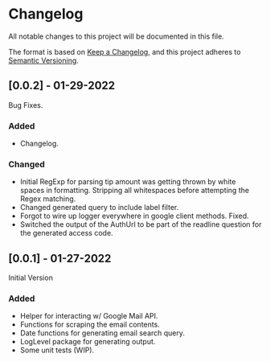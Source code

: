 # Changelog
All notable changes to this project will be documented in this file.

The format is based on [Keep a Changelog](https://keepachangelog.com/en/1.0.0/),
and this project adheres to [Semantic Versioning](https://semver.org/spec/v2.0.0.html).

## [0.0.2] - 01-29-2022

Bug Fixes.

### Added
- Changelog.

### Changed
- Initial RegExp for parsing tip amount was getting thrown by white spaces in formatting. Stripping all whitespaces
before attempting the Regex matching.
- Changed generated query to include label filter.
- Forgot to wire up logger everywhere in google client methods. Fixed.
- Switched the output of the AuthUrl to be part of the readline question for the generated access code.


## [0.0.1] - 01-27-2022

Initial Version

### Added
- Helper for interacting w/ Google Mail API.
- Functions for scraping the email contents.
- Date functions for generating email search query.
- LogLevel package for generating output.
- Some unit tests (WIP).